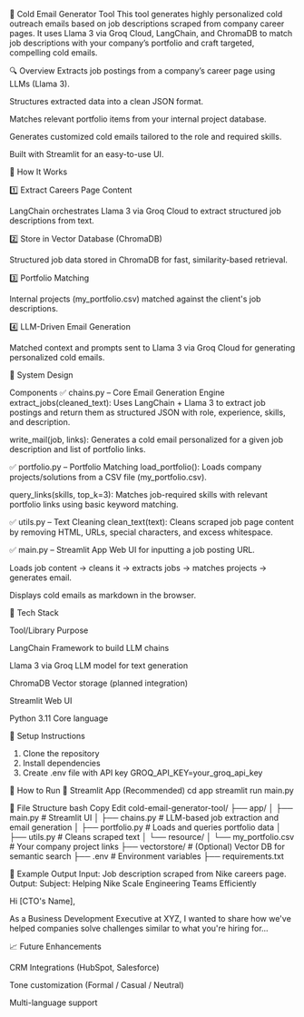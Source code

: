 📧 Cold Email Generator Tool
This tool generates highly personalized cold outreach emails based on job descriptions scraped from company career pages. It uses Llama 3 via Groq Cloud, LangChain, and ChromaDB to match job descriptions with your company’s portfolio and craft targeted, compelling cold emails.

🔍 Overview
Extracts job postings from a company’s career page using LLMs (Llama 3).

Structures extracted data into a clean JSON format.

Matches relevant portfolio items from your internal project database.

Generates customized cold emails tailored to the role and required skills.

Built with Streamlit for an easy-to-use UI.

🔄 How It Works

1️⃣ Extract Careers Page Content

LangChain orchestrates Llama 3 via Groq Cloud to extract structured job descriptions from text.

2️⃣ Store in Vector Database (ChromaDB)

Structured job data stored in ChromaDB for fast, similarity-based retrieval.

3️⃣ Portfolio Matching

Internal projects (my_portfolio.csv) matched against the client's job descriptions.

4️⃣ LLM-Driven Email Generation

Matched context and prompts sent to Llama 3 via Groq Cloud for generating personalized cold emails.


🧱 System Design

Components
✅ chains.py – Core Email Generation Engine
extract_jobs(cleaned_text):
Uses LangChain + Llama 3 to extract job postings and return them as structured JSON with role, experience, skills, and description.

write_mail(job, links):
Generates a cold email personalized for a given job description and list of portfolio links.

✅ portfolio.py – Portfolio Matching
load_portfolio():
Loads company projects/solutions from a CSV file (my_portfolio.csv).

query_links(skills, top_k=3):
Matches job-required skills with relevant portfolio links using basic keyword matching.

✅ utils.py – Text Cleaning
clean_text(text):
Cleans scraped job page content by removing HTML, URLs, special characters, and excess whitespace.

✅ main.py – Streamlit App
Web UI for inputting a job posting URL.

Loads job content → cleans it → extracts jobs → matches projects → generates email.

Displays cold emails as markdown in the browser.

🧰 Tech Stack

Tool/Library	          Purpose

LangChain	              Framework to build LLM chains

Llama 3 via Groq	      LLM model for text generation

ChromaDB	              Vector storage (planned integration)

Streamlit             	Web UI

Python 3.11	            Core language


🧪 Setup Instructions

1. Clone the repository
2. Install dependencies
3. Create .env file with API key
GROQ_API_KEY=your_groq_api_key

🚀 How to Run
🔹 Streamlit App (Recommended)
cd app
streamlit run main.py

📂 File Structure
bash
Copy
Edit
cold-email-generator-tool/
├── app/
│   ├── main.py             # Streamlit UI
│   ├── chains.py           # LLM-based job extraction and email generation
│   ├── portfolio.py        # Loads and queries portfolio data
│   ├── utils.py            # Cleans scraped text
│   └── resource/
│       └── my_portfolio.csv  # Your company project links
├── vectorstore/            # (Optional) Vector DB for semantic search
├── .env                    # Environment variables
├── requirements.txt

📌 Example Output
Input: Job description scraped from Nike careers page.
Output:
Subject: Helping Nike Scale Engineering Teams Efficiently

Hi [CTO's Name],

As a Business Development Executive at XYZ, I wanted to share how we've helped companies solve challenges similar to what you're hiring for...




📈 Future Enhancements

CRM Integrations (HubSpot, Salesforce)

Tone customization (Formal / Casual / Neutral)

Multi-language support

